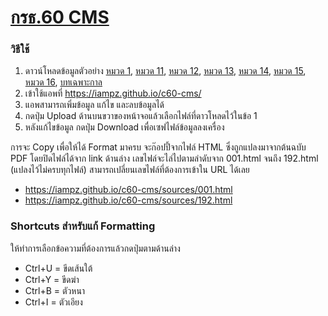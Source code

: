 # [กรธ.60 CMS](https://iampz.github.io/c60-cms/)

### วิธีใช้
1. ดาวน์โหลดข้อมูลตัวอย่าง
[หมวด 1](https://iampz.github.io/c60-cms/data/chapter-01.json),
[หมวด 11](https://iampz.github.io/c60-cms/data/chapter-11.json),
[หมวด 12](https://iampz.github.io/c60-cms/data/chapter-12.json),
[หมวด 13](https://iampz.github.io/c60-cms/data/chapter-13.json),
[หมวด 14](https://iampz.github.io/c60-cms/data/chapter-14.json),
[หมวด 15](https://iampz.github.io/c60-cms/data/chapter-15.json),
[หมวด 16](https://iampz.github.io/c60-cms/data/chapter-16.json),
[บทเฉพาะกาล](https://iampz.github.io/c60-cms/data/transitory-provisions.json)
2. เข้าใช้แอพที่ https://iampz.github.io/c60-cms/
3. แอพสามารถเพิ่มข้อมูล แก้ไข และลบข้อมูลได้
4. กดปุ่ม Upload ด้านบนขวาของหน้าจอแล้วเลือกไฟล์ที่ดาวโหลดไว้ในข้อ 1
5. หลังแก้ไขข้อมูล กดปุ่ม Download เพื่อเซฟไฟล์ข้อมูลลงเครื่อง

การจะ Copy เพื่อให้ได้ Format มาครบ จะก๊อปปี้จากไฟล์ HTML ซึ่งถูกแปลงมาจากต้นฉบับ PDF โดยปิดไฟล์ได้จาก link ด้านล่าง เลขไฟล์จะไล่ไปตามลำดับจาก 001.html จนถึง 192.html (แปลงไว้ไม่ครบทุกไฟล์) สามารถเปลี่ยนเลขไฟล์ที่ต้องการเข้าใน URL ได้เลย
- https://iampz.github.io/c60-cms/sources/001.html
- https://iampz.github.io/c60-cms/sources/192.html

### Shortcuts สำหรับแก้ Formatting
ให้ทำการเลือกข้อความที่ต้องการแล้วกดปุ่มตามด้านล่าง
- Ctrl+U = ขีดเส้นใต้
- Ctrl+Y = ขีดฆ่า
- Ctrl+B = ตัวหนา
- Ctrl+I = ตัวเอียง
